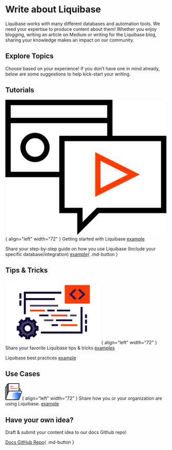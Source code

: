 # Write about Liquibase
Liquibase works with many different databases and automation tools. We need your expertise to produce content about them! 
Whether you enjoy blogging, writing an article on Medium or writing for the Liquibase blog, sharing your knowledge makes an impact on our community.

## Explore Topics

Choose based on your experience! If you don’t have one in mind already, below are some suggestions to help kick-start your writing.

## Tutorials

![Image title](images/tutorials.svg){ align="left" width="72" }
Getting started with Liquibase [example](https://medium.com/podiihq/getting-started-with-liquibase-8965897092aa)

Share your step-by-step guide on how you use Liquibase (Include your specific database/integration) [example](https://reflectoring.io/database-migration-spring-boot-liquibase/){ .md-button }

## Tips & Tricks

![Image title](images/tips-and-tricks.png){ align="left" width="72" }
Share your favorite Liquibase tips & tricks [examples](https://www.liquibase.com/category/tips-tricks)

Liquibase best practices [example](https://www.liquibase.org/get-started/best-practices)

## Use Cases

![Image title](images/use-cases.png){ align="left" width="72" }
Share how you or your organization are using Liquibase. [example](https://www.liquibase.com/blog/database-change-automation-journey)

## Have your own idea?

Draft & submit your content idea to our docs Github repo!

[Docs GitHub Repo](https://github.com/Datical/liquibase-docs/issues/new){ .md-button }

